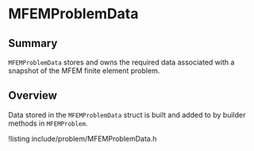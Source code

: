 # MFEMProblemData

## Summary

`MFEMProblemData` stores and owns the required data associated with a snapshot of the MFEM finite element problem.

## Overview

Data stored in the `MFEMProblemData` struct is built and added to by builder methods in `MFEMProblem`.

!listing include/problem/MFEMProblemData.h

